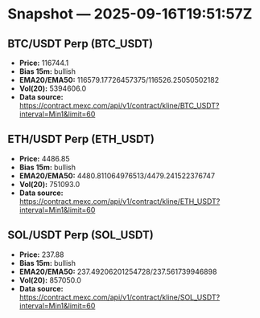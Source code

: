 # Snapshot — 2025-09-16T19:51:57Z

## BTC/USDT Perp (BTC_USDT)
- **Price:** 116744.1
- **Bias 15m:** bullish
- **EMA20/EMA50:** 116579.17726457375/116526.25050502182
- **Vol(20):** 5394606.0
- **Data source:** https://contract.mexc.com/api/v1/contract/kline/BTC_USDT?interval=Min1&limit=60

## ETH/USDT Perp (ETH_USDT)
- **Price:** 4486.85
- **Bias 15m:** bullish
- **EMA20/EMA50:** 4480.811064976513/4479.241522376747
- **Vol(20):** 751093.0
- **Data source:** https://contract.mexc.com/api/v1/contract/kline/ETH_USDT?interval=Min1&limit=60

## SOL/USDT Perp (SOL_USDT)
- **Price:** 237.88
- **Bias 15m:** bullish
- **EMA20/EMA50:** 237.49206201254728/237.561739946898
- **Vol(20):** 857050.0
- **Data source:** https://contract.mexc.com/api/v1/contract/kline/SOL_USDT?interval=Min1&limit=60
